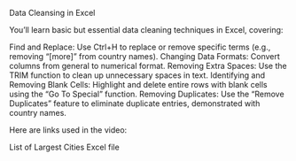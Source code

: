 Data Cleansing in Excel

You’ll learn basic but essential data cleaning techniques in Excel, covering:

Find and Replace: Use Ctrl+H to replace or remove specific terms (e.g., removing “[more]” from country names).
Changing Data Formats: Convert columns from general to numerical format.
Removing Extra Spaces: Use the TRIM function to clean up unnecessary spaces in text.
Identifying and Removing Blank Cells: Highlight and delete entire rows with blank cells using the “Go To Special” function.
Removing Duplicates: Use the “Remove Duplicates” feature to eliminate duplicate entries, demonstrated with country names.

Here are links used in the video:

List of Largest Cities Excel file